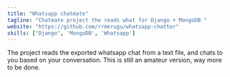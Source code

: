 ```yaml
---
title: "Whatsapp chatmate"
tagline: "Chatmate project the reads what for Django + MongoDB "
website: "https://github.com/rrmerugu/whatsapp-chatter"
skills: ["Django", 'MongoDB', 'Whatsapp']
---
```


The project reads the exported whatsapp chat from a text file, and chats to you
based on your conversation. This is still an amateur version, way more to be done.
